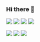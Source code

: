 ### Hi there 👋

![](https://github-stats.ubrong.com/api?username=ldgeng&show_icons=true&theme=tokyonight)
![](https://github-stats.ubrong.com/api/top-langs/?username=ldgeng&layout=compact&theme=tokyonight)
![](https://stats.justsong.cn/api/github?username=ldgeng&theme=dark&lang=en-US)
![](https://stats.justsong.cn/api/bilibili/?id=387784569&theme=dark)

![](https://badgen.net/badge/windows/11/blue?icon=windows)
![](https://badgen.net/badge/cpp/gcc12.2.0/red)
![](https://badgen.net/badge/python/3.10.5/green)

<!--
**ldgeng/ldgeng** is a ✨ _special_ ✨ repository because its `README.md` (this file) appears on your GitHub profile.

Here are some ideas to get you started:

- 🔭 I’m currently working on ...
- 🌱 I’m currently learning ...
- 👯 I’m looking to collaborate on ...
- 🤔 I’m looking for help with ...
- 💬 Ask me about ...
- 📫 How to reach me: ...
- 😄 Pronouns: ...
- ⚡ Fun fact: ...
-->
